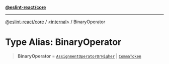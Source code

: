 [**@eslint-react/core**](../../README.md)

***

[@eslint-react/core](../../README.md) / [\<internal\>](../README.md) / BinaryOperator

# Type Alias: BinaryOperator

> **BinaryOperator** = [`AssignmentOperatorOrHigher`](AssignmentOperatorOrHigher.md) \| [`CommaToken`](../enumerations/SyntaxKind.md#commatoken)
